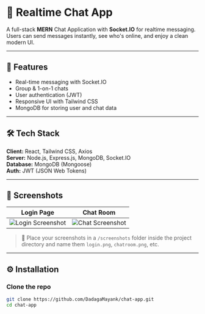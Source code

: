 # 💬 Realtime Chat App

A full-stack **MERN** Chat Application with **Socket.IO** for realtime messaging. Users can send messages instantly, see who's online, and enjoy a clean modern UI.

---

## 🚀 Features

- Real-time messaging with Socket.IO
- Group & 1-on-1 chats
- User authentication (JWT)
- Responsive UI with Tailwind CSS
- MongoDB for storing user and chat data

---

## 🛠️ Tech Stack

**Client:** React, Tailwind CSS, Axios  
**Server:** Node.js, Express.js, MongoDB, Socket.IO  
**Database:** MongoDB (Mongoose)  
**Auth:** JWT (JSON Web Tokens)

---

## 📸 Screenshots

| Login Page | Chat Room |
|------------|-----------|
| ![Login Screenshot](./screenshots/login.png) | ![Chat Screenshot](./screenshots/chatroom.png) |

> 📁 Place your screenshots in a `/screenshots` folder inside the project directory and name them `login.png`, `chatroom.png`, etc.

---

## ⚙️ Installation

### Clone the repo

```bash
git clone https://github.com/DadagaMayank/chat-app.git
cd chat-app
